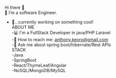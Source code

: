Hi there 👋<br/>
👀 I’m a software Engineer.<br/>
- 🌱...currently working on something cool!<br/>
ABOUT ME<br/>
-💻 I'm a FullStack Developer in java/PHP Laravel<br/>
-📧 How to reach me: anthony.keoro@gmail.com<br/>
-💬 Ask me about spring boot/hibernate/Rest APIs<br/>
STACK<br/>
-Java<br/>
-SpringBoot<br/>
-React/ThymeLeaf/Angular<br/>
-NoSQL/MongoDB/MySQL<br/>
<!---
Keoroanthony/Keoroanthony is a ✨ special ✨ repository because its `README.md` (this file) appears on your GitHub profile.
You can click the Preview link to take a look at your changes.
--->
